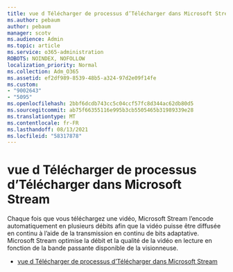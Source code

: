 ```yaml
---
title: vue d Télécharger de processus d’Télécharger dans Microsoft Stream
ms.author: pebaum
author: pebaum
manager: scotv
ms.audience: Admin
ms.topic: article
ms.service: o365-administration
ROBOTS: NOINDEX, NOFOLLOW
localization_priority: Normal
ms.collection: Adm_O365
ms.assetid: ef2df989-8539-48b5-a324-97d2e09f14fe
ms.custom:
- "9002643"
- "5095"
ms.openlocfilehash: 2bbf6dcdb743cc5c04ccf57fc8d344ac62db80d5
ms.sourcegitcommit: ab75f66355116e995b3cb5505465b31989339e28
ms.translationtype: MT
ms.contentlocale: fr-FR
ms.lasthandoff: 08/13/2021
ms.locfileid: "58317878"
---
```

# <a name="upload-process-overview-in-microsoft-stream"></a>vue d Télécharger de processus d’Télécharger dans Microsoft Stream

Chaque fois que vous téléchargez une vidéo, Microsoft Stream l’encode automatiquement en plusieurs débits afin que la vidéo puisse être diffusée en continu à l’aide de la transmission en continu de bits adaptative. Microsoft Stream optimise la débit et la qualité de la vidéo en lecture en fonction de la bande passante disponible de la visionneuse.

- [vue d Télécharger de processus d’Télécharger dans Microsoft Stream](https://docs.microsoft.com/stream/upload-process-overview)

